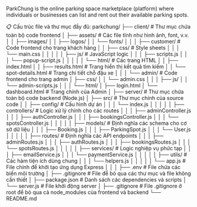 ParkChung is the online parking space marketplace (platform) where individuals or businesses can list and rent out their available parking spots.

📋 Cấu trúc file và thư mục đầy đủ:
parkchung/
├── client/                     # Thư mục chứa toàn bộ code frontend
│   ├── assets/                 # Các file tĩnh như hình ảnh, font, v.v.
│   │   ├── images/
│   │   ├── logos/
│   │   └── fonts/
│   │
│   ├── customer/               # Code frontend cho trang khách hàng
│   │   ├── css/                # Style sheets
│   │   │   └── main.css
│   │   │
│   │   ├── js/                 # JavaScript logic
│   │   │   ├── scripts.js
│   │   │   └── popup-script.js
│   │   │
│   │   └── html/               # Các trang HTML
│   │       ├── index.html
│   │       ├── results.html        # Trang hiển thị kết quả tìm kiếm
│   │       └── spot-details.html   # Trang chi tiết chỗ đậu xe
│   │
│   └── admin/                  # Code frontend cho trang admin
│       ├── css/
│       │   └── admin.css
│       │
│       ├── js/
│       │   └── admin-scripts.js
│       │
│       └── html/
│           ├── login.html
│           └── dashboard.html      # Trang chính của Admin
│
├── server/                     # Thư mục chứa toàn bộ code backend (Node.js)
│   ├── src/                    # Thư mục chính của source code
│   │   ├── config/             # Cấu hình dự án
│   │   │   └── index.js
│   │   │
│   │   ├── controllers/        # Logic xử lý chính cho các routes
│   │   │   ├── adminController.js
│   │   │   ├── authController.js
│   │   │   ├── bookingsController.js
│   │   │   └── spotsController.js
│   │   │
│   │   ├── models/             # Định nghĩa các schema cho cơ sở dữ liệu
│   │   │   ├── Booking.js
│   │   │   ├── ParkingSpot.js
│   │   │   └── User.js
│   │   │
│   │   ├── routes/             # Định nghĩa các API endpoints
│   │   │   ├── adminRoutes.js
│   │   │   ├── authRoutes.js
│   │   │   ├── bookingsRoutes.js
│   │   │   └── spotsRoutes.js
│   │   │
│   │   ├── services/           # Logic nghiệp vụ phức tạp
│   │   │   ├── emailService.js
│   │   │   └── paymentService.js
│   │   │
│   │   ├── utils/              # Các hàm tiện ích dùng chung
│   │   │   └── helpers.js
│   │   │
│   │   └── app.js              # File chính để khởi tạo ứng dụng Express
│   │
│   ├── .env                    # File chứa các biến môi trường
│   ├── .gitignore              # File để bỏ qua các thư mục và file không cần thiết
│   ├── package.json            # Danh sách các dependencies và scripts
│   └── server.js               # File khởi động server
│
├── .gitignore                  # File .gitignore ở root để bỏ qua cả node_modules của frontend và backend
└── README.md